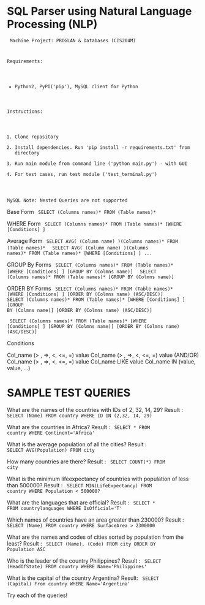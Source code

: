 
# SQL Parser using Natural Language Processing (NLP) #
<Code> Machine Project: PROGLAN & Databases (CIS204M)

Requirements:
- Python2, PyPI('pip'), MySQL client for Python

Instructions:

1) Clone repository 
2) Install dependencies. Run 'pip install -r requirements.txt' from directory
3) Run main module from command line ('python main.py') - with GUI
4) For test cases, run test module ('test_terminal.py')

MySQL
Note: Nested Queries are not supported </Code>

Base Form
<code> SELECT (Columns names)* FROM (Table names)* </code>

WHERE Form
<code> SELECT (Columns names)* FROM (Table names)* [WHERE [Conditions] ] </code>

Average Form
<code> SELECT AVG( (Column name) )(Columns names)* FROM (Table names)*  </code>
<code> SELECT AVG( (Column name) )(Columns names)* FROM (Table names)* [WHERE [Conditions] ] ...  </code>


GROUP By Forms
<code> SELECT (Columns names)* FROM (Table names)* [WHERE [Conditions] ] [GROUP BY (Colmns name)] </code>
<code> SELECT (Columns names)* FROM (Table names)* [GROUP BY (Colmns name)] </code>

ORDER BY Forms
<code> SELECT (Columns names)* FROM (Table names)* [WHERE [Conditions] ] [ORDER BY (Colmns name) (ASC/DESC)] </code>
<code> SELECT (Columns names)* FROM (Table names)* [WHERE [Conditions] ] [GROUP BY (Colmns name)] [ORDER BY (Colmns name) (ASC/DESC)] </code>

<code> SELECT (Columns names)* FROM (Table names)* [WHERE [Conditions] ] [GROUP BY (Colmns name)] [ORDER BY (Colmns name) (ASC/DESC)] </code>

Conditions

Col_name (> , =>, <, <=, =) value
Col_name (> , =>, <, <=, =) value (AND/OR) Col_name (> , =>, <, <=, =) value
Col_name LIKE value
Col_name IN (value, value, ...)


# SAMPLE TEST QUERIES #

What are the names of the countries with IDs of 2, 32, 14, 29?
Result : <code> SELECT (Name) FROM country WHERE ID IN (2,32, 14, 29) </code>

What are the countries in Africa?
Result : <code> SELECT * FROM country WHERE Continent='Africa' </code>

What is the average population of all the cities?
Result : <code> SELECT AVG(Population) FROM city </code>

How many countries are there?
Result : <code> SELECT COUNT(*) FROM city </code>

What is the minimum lifeexpectancy of countries with population of less than 500000?
Result : <code> SELECT MIN(LifeExpectancy) FROM country WHERE Population < 500000? </code>

What are the languages that are official?
Result : <code> SELECT * FROM countrylanguages WHERE IsOfficial='T' </code>

Which names of countries have an area greater than 230000?
Result : <code> SELECT (Name) FROM country WHERE SurfaceArea > 2300000 </code>

What are the names and codes of cities sorted by population from the least?
Result : <code> SELECT (Name), (Code) FROM city ORDER BY Population ASC </code>

Who is the leader of the country Philippines?
Result : <code> SELECT (HeadOfState) FROM country WHERE Name='Philippines' </code>

What is the capital of the country Argentina?
Result: <code> SELECT (Capital) From country WHERE Name='Argentina' </code>

Try each of the queries!
